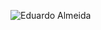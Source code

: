  ![Eduardo Almeida](https://github-readme-stats.vercel.app/api?username=DuAlmeida995&theme=nightowl&show_icons=true)
